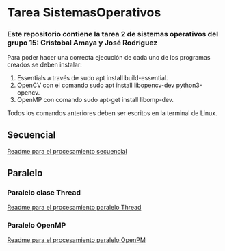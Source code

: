 # Tarea SistemasOperativos
### Este repositorio contiene la tarea 2 de sistemas operativos del grupo 15: Cristobal Amaya y José Rodriguez

Para poder hacer una correcta ejecución de cada uno de los programas creados se deben instalar:
1. Essentials a través de sudo apt install build-essential.
2. OpenCV con el comando sudo apt install libopencv-dev python3-opencv.
3. OpenMP con comando sudo apt-get install libomp-dev.

Todos los comandos anteriores deben ser escritos en la terminal de Linux.


## Secuencial

[Readme para el procesamiento secuencial](Secuencial/README.md)

## Paralelo

### Paralelo clase Thread

[Readme para el procesamiento paralelo Thread](Paralelo/Thread/README.md)

### Paralelo OpenMP

[Readme para el procesamiento paralelo OpenPM](Paralelo/OpenMP/README.md)


